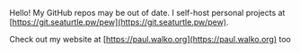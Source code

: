 Hello! My GitHub repos may be out of date. I self-host personal projects at [https://git.seaturtle.pw/pew](https://git.seaturtle.pw/pew).

Check out my website at [https://paul.walko.org](https://paul.walko.org) too
